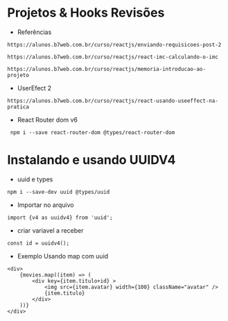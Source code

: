 # Projetos & Hooks Revisões
* Referências
```
https://alunos.b7web.com.br/curso/reactjs/enviando-requisicoes-post-2
```

```
https://alunos.b7web.com.br/curso/reactjs/react-imc-calculando-o-imc
```

```
https://alunos.b7web.com.br/curso/reactjs/memoria-introducao-ao-projeto
```

* UserEfect 2
```
https://alunos.b7web.com.br/curso/reactjs/react-usando-useeffect-na-pratica
```
* React Router dom v6
```
 npm i --save react-router-dom @types/react-router-dom
```
# Instalando e usando UUIDV4
* uuid e types
```
npm i --save-dev uuid @types/uuid
```

* Importar no arquivo
```
import {v4 as uuidv4} from 'uuid';
```

* criar variavel a receber
```
const id = uuidv4();
```

* Exemplo Usando map com uuid
```
<div>
    {movies.map((item) => (
        <div key={item.titulo+id} >
            <img src={item.avatar} width={100} className="avatar" />
            {item.titulo}
        </div>
    ))}
</div>
```

